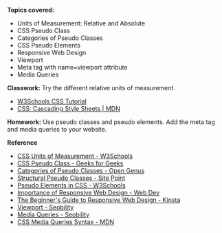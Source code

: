 **Topics covered:**
- Units of Measurement: Relative and Absolute
- CSS Pseudo Class
- Categories of Pseudo Classes
- CSS Pseudo Elements
- Responsive Web Design
- Viewport
- Meta tag with name=viewport attribute
- Media Queries

**Classwork:** Try the different relative units of measurement.
- [W3Schools CSS Tutorial](https://www.w3schools.com/css/)
- [CSS: Cascading Style Sheets | MDN](https://developer.mozilla.org/en-US/docs/Web/CSS)

**Homework:** Use pseudo classes and pseudo elements. Add the meta tag and media queries to your website.

**Reference**
- [CSS Units of Measurement - W3Schools](https://www.w3schools.com/cssref/css_units.php)
- [CSS Pseudo Class - Geeks for Geeks](https://www.geeksforgeeks.org/css-pseudo-classes/)
- [Categories of Pseudo Classes - Open Genus](https://iq.opengenus.org/css-pseudo-class/)
- [Structural Pseudo Classes - Site Point](https://www.sitepoint.com/structural-pseudo-classes/)
- [Pseudo Elements in CSS - W3Schools](https://www.w3schools.com/cssref/css_ref_pseudo_elements.php)
- [Importance of Responsive Web Design - Web Dev](https://web.dev/articles/responsive-web-design-basics)
- [The Beginner's Guide to Responsive Web Design - Kinsta](https://kinsta.com/blog/responsive-web-design/)
- [Viewport - Seobility](https://www.seobility.net/en/wiki/Viewport)
- [Media Queries - Seobility](https://www.seobility.net/en/wiki/Media_Queries)
- [CSS Media Queries Syntax - MDN](https://developer.mozilla.org/en-US/docs/Web/CSS/CSS_media_queries/Using_media_queries)

